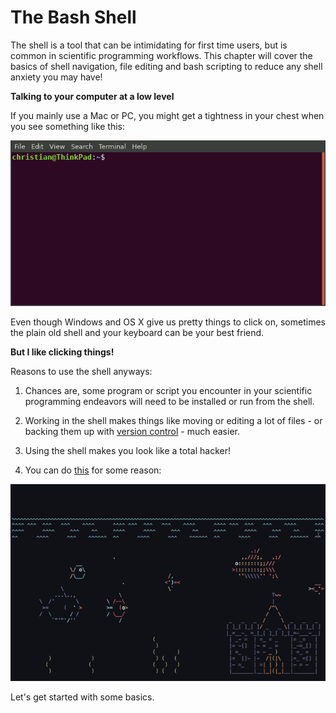 # The Bash Shell

The shell is a tool that can be intimidating for first time users, but is common in scientific programming workflows. This chapter will cover the basics of shell navigation, file editing and bash scripting to reduce any shell anxiety you may have!

**Talking to your computer at a low level**

If you mainly use a Mac or PC, you might get a tightness in your chest when you see something like this:

![terminal angst](images/terminal.gif)

Even though Windows and OS X give us pretty things to click on, sometimes the plain old shell and your keyboard can be your best friend.

**But I like clicking things!**

Reasons to use the shell anyways:

1. Chances are, some program or script you encounter in your scientific programming endeavors will need to be installed or run from the shell.

2. Working in the shell makes things like moving or editing a lot of files - or backing them up with [version control](git_about) - much easier.

3. Using the shell makes you look like a total hacker!

4. You can do [this](https://robobunny.com/projects/asciiquarium/html/) for some reason:

![asciiquarium](images/asciiquarium.gif)

Let's get started with some basics.
